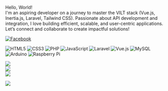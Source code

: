 Hello, World!<br>I'm an aspiring developer on a journey to master the VILT stack (Vue.js, Inertia.js, Laravel, Tailwind CSS). Passionate about API development and integration, I love building efficient, scalable, and user-centric applications.<br>Let’s connect and collaborate to create impactful solutions!

[![Facebook](https://img.shields.io/badge/Facebook-%231877F2.svg?logo=Facebook&logoColor=white)](https://facebook.com/rogerabucejojr) 

![HTML5](https://img.shields.io/badge/html5-%23E34F26.svg?style=flat&logo=html5&logoColor=white) ![CSS3](https://img.shields.io/badge/css3-%231572B6.svg?style=flat&logo=css3&logoColor=white) ![PHP](https://img.shields.io/badge/php-%23777BB4.svg?style=flat&logo=php&logoColor=white) ![JavaScript](https://img.shields.io/badge/javascript-%23323330.svg?style=flat&logo=javascript&logoColor=%23F7DF1E) ![Laravel](https://img.shields.io/badge/laravel-%23FF2D20.svg?style=flat&logo=laravel&logoColor=white) ![Vue.js](https://img.shields.io/badge/vue.js-%2335495e.svg?style=flat&logo=vuedotjs&logoColor=%234FC08D) ![MySQL](https://img.shields.io/badge/mysql-4479A1.svg?style=flat&logo=mysql&logoColor=white) ![Arduino](https://img.shields.io/badge/-Arduino-00979D?style=flat&logo=Arduino&logoColor=white) ![Raspberry Pi](https://img.shields.io/badge/-Raspberry_Pi-C51A4A?style=flat&logo=Raspberry-Pi)

![](https://github-readme-stats.vercel.app/api?username=rabucejojr&theme=dark&hide_border=false&include_all_commits=true&count_private=true)<br/>
![](https://github-readme-streak-stats.herokuapp.com/?user=rabucejojr&theme=dark&hide_border=false)<br/>
![](https://github-readme-stats.vercel.app/api/top-langs/?username=rabucejojr&theme=dark&hide_border=false&include_all_commits=true&count_private=true&layout=compact)

![](https://github-contributor-stats.vercel.app/api?username=rabucejojr&limit=5&theme=dark&combine_all_yearly_contributions=true)

<!-- Proudly created with GPRM ( https://gprm.itsvg.in ) -->
